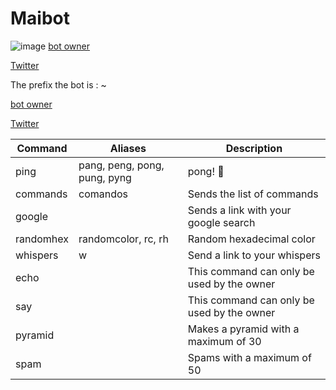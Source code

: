 # Maibot

![image](https://user-images.githubusercontent.com/94239373/141654044-cad95f96-1953-42aa-8bf0-270efd632e47.png)   [bot owner](https://twitch.tv/rsyf) 

[Twitter](https://twitter.com/jersonfpp)


The prefix the bot is : ~

[bot owner](https://twitch.tv/rsyf) 

[Twitter](https://twitter.com/jersonfpp)


| Command  | Aliases | Description
| --- | --- | --- |
| ping | pang, peng, pong, pung,  pyng | pong! 🔔 |
| commands | comandos | Sends the list of commands |
| google | | Sends a link with your google search |
| randomhex | randomcolor, rc, rh | Random hexadecimal color |
| whispers | w | Send a link to your whispers |
| echo | | This command can only be used by the owner |
| say | | This command can only be used by the owner |
| pyramid | | Makes a pyramid with a maximum of 30 |
| spam | | Spams with a maximum of 50 |
 
